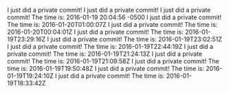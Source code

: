 I just did a private commit!
I just did a private commit!
I just did a private commit! The time is: 2016-01-19 20:04:56 -0500
I just did a private commit! The time is: 2016-01-20T01:00:07Z
I just did a private commit! The time is: 2016-01-20T00:04:01Z
I just did a private commit! The time is: 2016-01-19T23:29:16Z
I just did a private commit! The time is: 2016-01-19T23:02:51Z
I just did a private commit! The time is: 2016-01-19T22:44:19Z
I just did a private commit! The time is: 2016-01-19T21:24:13Z
I just did a private commit! The time is: 2016-01-19T21:09:58Z
I just did a private commit! The time is: 2016-01-19T19:50:48Z
I just did a private commit! The time is: 2016-01-19T19:24:10Z
I just did a private commit! The time is: 2016-01-19T18:33:42Z
